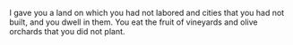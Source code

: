 I gave you a land on which you had not labored and cities that you had not built, and you dwell in them. You eat the fruit of vineyards and olive orchards that you did not plant.
